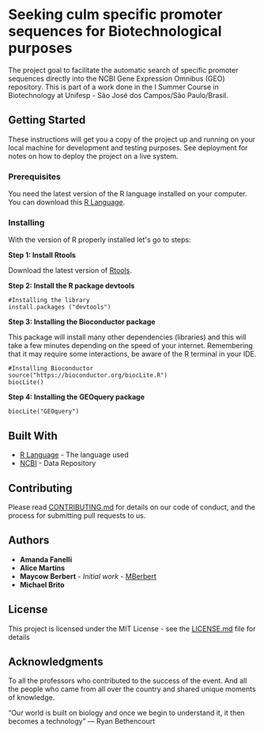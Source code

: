 # Seeking culm specific promoter sequences for Biotechnological purposes

The project goal to facilitate the automatic search of specific promoter sequences directly into the NCBI Gene Expression Omnibus (GEO) repository. 
This is part of a work done in the I Summer Course in Biotechnology at Unifesp - São José dos Campos/São Paulo/Brasil.

## Getting Started

These instructions will get you a copy of the project up and running on your local machine for development and testing purposes. See deployment for notes on how to deploy the project on a live system.

### Prerequisites

You need the latest version of the R language installed on your computer. You can download this [R Language](https://cran.r-project.org).

### Installing

With the version of R properly installed let's go to steps:

**Step 1: Install Rtools**

Download the latest version of [Rtools](https://cran.r-project.org/bin/windows/Rtools/).

**Step 2: Install the R package devtools**

```
#Installing the library
install.packages ("devtools")
```

**Step 3: Installing the Bioconductor package**

This package will install many other dependencies (libraries) and this will take a few minutes depending on the speed of your internet. Remembering that it may require some interactions, be aware of the R terminal in your IDE.

```
#Installing Bioconductor
source("https://bioconductor.org/biocLite.R")
biocLite()
```

**Step 4: Installing the GEOquery package**

```
biocLite("GEOquery")
```


## Built With

* [R Language](https://www.r-project.org/) - The language used
* [NCBI](https://www.ncbi.nlm.nih.gov/) - Data Repository

## Contributing

Please read [CONTRIBUTING.md]() for details on our code of conduct, and the process for submitting pull requests to us. 

## Authors

* **Amanda Fanelli**
* **Alice Martins**
* **Maycow Berbert** - *Initial work* - [MBerbert](https://github.com/MBerbert)
* **Michael Brito**



## License

This project is licensed under the MIT License - see the [LICENSE.md](LICENSE.md) file for details

## Acknowledgments
To all the professors who contributed to the success of the event. And all the people who came from all over the country and shared unique moments of knowledge.

“Our world is built on biology and once we begin to understand it, it then becomes a technology”
― Ryan Bethencourt 
